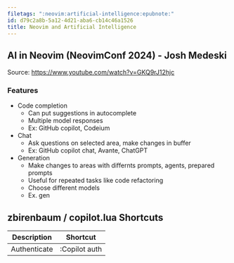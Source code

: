 ```yaml
---
filetags: ":neovim:artificial-intelligence:epubnote:"
id: d79c2a8b-5a12-4d21-aba6-cb14c46a1526
title: Neovim and Artificial Intelligence
---
```


## AI in Neovim (NeovimConf 2024) - Josh Medeski

Source: <https://www.youtube.com/watch?v=GKQ9rJ12hjc>

### Features

- Code completion
  - Can put suggestions in autocomplete
  - Multiple model responses
  - Ex: GitHub copilot, Codeium
- Chat
  - Ask questions on selected area, make changes in buffer
  - Ex: GitHub copilot chat, Avante, ChatGPT
- Generation
  - Make changes to areas with differnts prompts, agents, prepared
    prompts
  - Useful for repeated tasks like code refactoring
  - Choose different models
  - Ex. gen

## zbirenbaum / copilot.lua Shortcuts

| Description  | Shortcut      |
|--------------|---------------|
| Authenticate | :Copilot auth |
